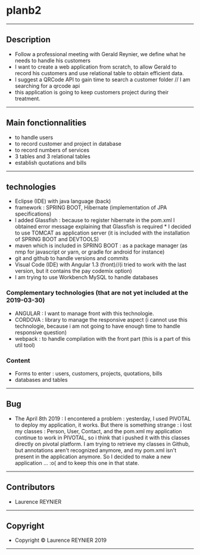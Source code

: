 # planb2

---
## Description
* Follow a professional meeting with Gerald Reynier, we define what he needs to handle his customers
* I want to create a web application from scratch, to allow Gerald to record his customers and use relational table to obtain efficient data.
* I suggest a QRCode API to gain time to search a customer folder // I am searching for a qrcode api
* this application is going to keep customers project during their treatment.
---
## Main fonctionnalities
* to handle users
* to record customer and project in database
* to record numbers of services
* 3 tables and 3 relational tables
* establish quotations and bills
---
## technologies
* Eclipse (IDE) with java language (back)
* framework : SPRING BOOT, Hibernate (implementation of JPA specifications)
* I added Glassfish : because to register hibernate in the pom.xml I obtained error message explaining that Glassfish is required  * I decided to use TOMCAT as application server (it is included with the installation of SPRING BOOT and DEVTOOLS)
* maven which is included in SPRING BOOT : as a package manager (as nmp for javascript or yarn, or gradle for android for instance)
* git and github to handle versions and commits 
* Visual Code (IDE) with Angular 1.3  (front)//(i tried to work with the last version, but it contains the pay codemix option)
* I am trying to use Workbench MySQL to handle databases

### Complementary technologies (that are not yet included at the 2019-03-30)
* ANGULAR : I want to manage front with this technologie.
* CORDOVA : library to manage the responsive aspect (i cannot use this technologie, because i am not going to have enough time to handle responsive question)
* webpack : to handle compilation with the front part (this is a part of this util tool)

### Content
* Forms to enter : users, customers, projects, quotations, bills
* databases and tables
---
## Bug
* The April 8th 2019 : I encontered a problem : yesterday, I used PIVOTAL to deploy my application, it works. But there is something strange : i lost my classes : Person, User, Contact, and the pom.xml
my application continue to work in PIVOTAL, so i think that i pushed it with this classes directly on pivotal platform. I am trying to retrieve my classes in Github, but annotations aren't recognized anymore, and my pom.xml isn't present in the application anymore. So I decided to make a new application ... :o( and to keep this one in that state.

---
## Contributors
* Laurence REYNIER
---

## Copyright
* Copyright © Laurence REYNIER 2019 
---
